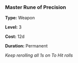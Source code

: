 ### Master Rune of Precision

**Type:** Weapon

**Level:** 3

**Cost:** 12d

**Duration:** Permanent

_Keep rerolling all 1s on To Hit rolls_

